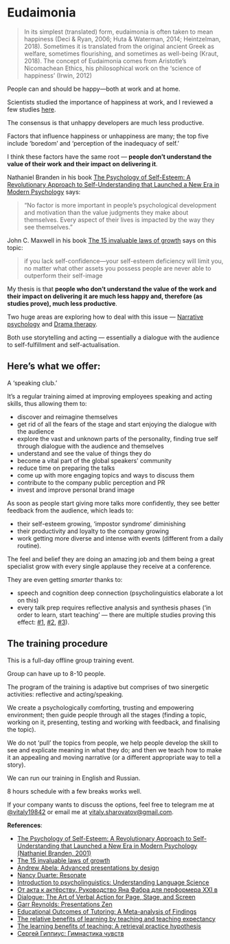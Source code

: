 # Eudaimonia

> In its simplest (translated) form, eudaimonia is often taken to mean happiness (Deci & Ryan, 2006; Huta & Waterman, 2014; Heintzelman, 2018). Sometimes it is translated from the original ancient Greek as welfare, sometimes flourishing, and sometimes as well-being (Kraut, 2018). The concept of Eudaimonia comes from Aristotle’s Nicomachean Ethics, his philosophical work on the ‘science of happiness’ (Irwin, 2012)

People can and should be happy—both at work and at home.

Scientists studied the importance of happiness at work, and I reviewed a few studies [here](/articles/happiness.md).

The consensus is that unhappy developers are much less productive.

Factors that influence happiness or unhappiness are many; the top five include ‘boredom’ and ‘perception of the inadequacy of self.’

I think these factors have the same root — **people don’t understand the value of their work and their impact on delivering it**.

Nathaniel Branden in his book [The Psychology of Self-Esteem: A Revolutionary Approach to Self-Understanding that Launched a New Era in Modern Psychology](https://www.wiley.com/en-us/The+Psychology+of+Self+Esteem%3A+A+Revolutionary+Approach+to+Self+Understanding+that+Launched+a+New+Era+in+Modern+Psychology-p-9780787945268)
says:
> “No factor is more important in people’s psychological development and motivation than the value judgments they make about themselves. Every aspect of their lives is impacted by the way they see themselves.”

John C. Maxwell in his book [The 15 invaluable laws of growth](https://www.amazon.com/15-Invaluable-Laws-Growth-Potential/dp/1599953676) says on this topic:
> if you lack self-confidence—your self-esteem deficiency will limit you, no matter what other assets you possess
> people are never able to outperform their self-image

My thesis is that **people who don’t understand the value of the work and their impact on delivering it are much less happy and, therefore (as studies prove), much less productive**.

Two huge areas are exploring how to deal with this issue — [Narrative psychology](https://en.wikipedia.org/wiki/Narrative_psychology) and [Drama therapy](https://en.wikipedia.org/wiki/Drama_therapy).

Both use storytelling and acting — essentially a dialogue with the audience to self-fulfillment and self-actualisation.

## Here’s what we offer:

A ‘speaking club.’

It’s a regular training aimed at improving employees speaking and acting skills, thus allowing them to:
- discover and reimagine themselves
- get rid of all the fears of the stage and start enjoying the dialogue with the audience
- explore the vast and unknown parts of the personality, finding true self through dialogue with the audience and themselves
- understand and see the value of things they do
- become a vital part of the global speakers’ community
- reduce time on preparing the talks
- come up with more engaging topics and ways to discuss them
- contribute to the company public perception and PR
- invest and improve personal brand image

As soon as people start giving more talks more confidently, they see better feedback from the audience, which leads to:
- their self-esteem growing, ‘impostor syndrome’ diminishing
- their productivity and loyalty to the company growing
- work getting more diverse and intense with events (different from a daily routine).

The feel and belief they are doing an amazing job and them being a great specialist grow with every single applause they receive at a conference.

They are even getting _smarter_ thanks to:
- speech and cognition deep connection (psycholinguistics elaborate a lot on this)
- every talk prep requires reflective analysis and synthesis phases (‘in order to learn, start teaching’ — there are multiple studies proving this effect: [#1](https://journals.sagepub.com/doi/abs/10.3102/00028312019002237), [#2](https://www.sciencedirect.com/science/article/abs/pii/S0361476X13000209), [#3](https://onlinelibrary.wiley.com/doi/abs/10.1002/acp.3410?campaign=wolearlyview)).

## The training procedure

This is a full-day offline group training event.

Group can have up to 8-10 people.

The program of the training is adaptive but comprises of two sinergetic activities: reflective and acting/speaking.

We create a psychologically comforting, trusting and empowering environment; then guide people through all the stages (finding a topic, working on it, presenting, testing and working with feedback, and finalising the topic).

We do not ‘pull’ the topics from people, we help people develop the skill to see and explicate meaning in what they do; and then we teach how to make it an appealing and moving narrative (or a different appropriate way to tell a story).

We can run our training in English and Russian.

8 hours schedule with a few breaks works well.

If your company wants to discuss the options, feel free to telegram me at [@vitaly19842](https://t.me/vitaly19842) or email me at [vitaly.sharovatov@gmail.com](vitaly.sharovatov@gmail.com).

**References**:
- [The Psychology of Self-Esteem: A Revolutionary Approach to Self-Understanding that Launched a New Era in Modern Psychology (Nathaniel Branden, 2001)](https://www.wiley.com/en-us/The+Psychology+of+Self+Esteem%3A+A+Revolutionary+Approach+to+Self+Understanding+that+Launched+a+New+Era+in+Modern+Psychology-p-9780787945268)
- [The 15 invaluable laws of growth](https://www.amazon.com/15-Invaluable-Laws-Growth-Potential/dp/1599953676)
- [Andrew Abela: Advanced presentations by design](https://www.amazon.com/Advanced-Presentations-Design-Creating-Communication/dp/1118347919/ref=sr_1_3?dchild=1&keywords=advanced+presentations+by+design&qid=1634149656&sr=8-3)
- [Nancy Duarte: Resonate](https://www.amazon.com/Advanced-Presentations-Design-Creating-Communication/dp/1118347919/ref=sr_1_3?dchild=1&keywords=advanced+presentations+by+design&qid=1634149656&sr=8-3)
- [Introduction to psycholinguistics: Understanding Language Science](https://www.wiley.com/en-us/Introduction+to+Psycholinguistics%3A+Understanding+Language+Science-p-9781405198622)
- [От акта к актёрству. Руководство Яна Фабра для перформера XXI в](https://www.podpisnie.ru/books/ot-akta-k-akterstvu-rukovodstvo-yana-fabra-dlya-performera-xxi-v/)
- [Dialogue: The Art of Verbal Action for Page, Stage, and Screen](https://www.amazon.com/Dialogue-Verbal-Action-Stage-Screen/dp/1478938420)
- [Garr Reynolds: Presentations Zen](https://www.amazon.com/Presentation-Zen-Simple-Design-Delivery/dp/0135800919/ref=sr_1_1?dchild=1&keywords=presentation+zen&qid=1634149613&sr=8-1)
- [Educational Outcomes of Tutoring: A Meta-analysis of Findings
](https://journals.sagepub.com/doi/abs/10.3102/00028312019002237) 
- [The relative benefits of learning by teaching and teaching expectancy](https://www.sciencedirect.com/science/article/abs/pii/S0361476X13000209)
- [The learning benefits of teaching: A retrieval practice hypothesis](https://onlinelibrary.wiley.com/doi/abs/10.1002/acp.3410?campaign=wolearlyview)
- [Сергей Гиппиус: Гимнастика чувств](https://www.ozon.ru/product/akterskiy-trening-gimnastika-chuvstv-uchebnoe-posobie-dlya-spo-gippius-sergey-vasilevich-241208378/)


